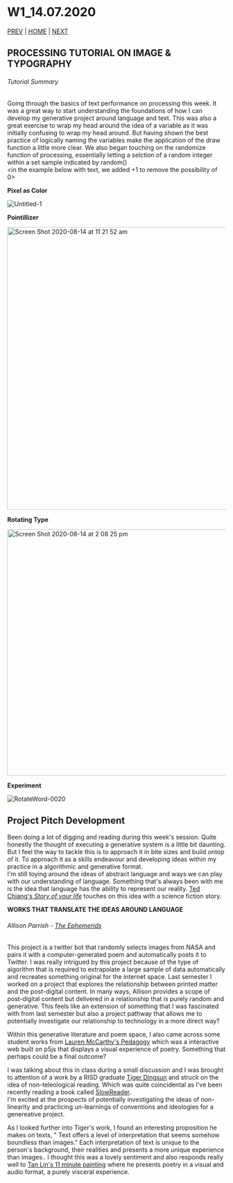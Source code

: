 # W1_14.07.2020

[PREV](https://mikewlam.github.io/S2A/WK03) | [HOME](https://mikewlam.github.io/S2A) | [NEXT](https://mikewlam.github.io/S2A/WK05)

## PROCESSING TUTORIAL ON IMAGE & TYPOGRAPHY

###### Tutorial Summary

Going through the basics of text performance on processing this week. It was a great way to start understanding the foundations of how I can develop my generative project around language and text. This was also a great exercise to wrap my head around the idea of a variable as it was initially confusing to wrap my head around. But having shown the best practice of logically naming the variables make the application of the draw function a little more clear. We also began touching on the randomize function of processing, essentially letting a selction of a random integer within a set sample indicated by random() </br><in the example below with text, we added +1 to remove the possibility of 0>


**Pixel as Color**

![Untitled-1](https://user-images.githubusercontent.com/68724434/92210721-9b0bb500-eed2-11ea-9cf6-339895cff2cf.gif)

**Pointillizer**

<img width="652" alt="Screen Shot 2020-08-14 at 11 21 52 am" src="https://user-images.githubusercontent.com/68724434/92199288-101ec080-eeba-11ea-9d11-21083920ac2e.png">

**Rotating Type**

<img width="568" alt="Screen Shot 2020-08-14 at 2 08 25 pm" src="https://user-images.githubusercontent.com/68724434/91582770-9bb4c080-e993-11ea-8f28-8ed6ebcaed7b.png">

**Experiment**

![RotateWord-0020](https://user-images.githubusercontent.com/68724434/93013084-8ae98900-f5e8-11ea-967a-2711e596084f.gif)

## Project Pitch Development

Been doing a lot of digging and reading during this week's session. Quite honestly the thought of executing a generative system is a little bit daunting. But I feel the way to tackle this is to approach it in bite sizes and build ontop of it. To approach it as a skills endeavour and developing ideas within my practice in a algorithmic and generative format. </br> I'm still toying around the ideas of abstract language and ways we can play with our understanding of language. Something that's always been with me is the idea that language has the ability to represent our reality. [Ted Chiang's *Story of your life*](https://en.wikipedia.org/wiki/Story_of_Your_Life) touches on this idea with a science fiction story.

**WORKS THAT TRANSLATE THE IDEAS AROUND LANGUAGE**

###### Allison Parrish - [The Ephemerids](https://twitter.com/the_ephemerides)

This project is a twitter bot that randomly selects images from NASA and pairs it with a computer-generated poem and automatically posts it to Twitter. I was really intrigued by this project because of the type of algorithm that is required to extrapolate a large sample of data automatically and recreates something original for the internet space. Last semester I worked on a project that explores the relationship between printed matter and the post-digital content. In many ways, Allison provides a scope of post-digital content but delivered in a relationship that is purely random and generative. This feels like an extension of something that I was fascinated with from last semester but also a project pathway that allows me to potentially investigate our relationship to technology in a more direct way?

Within this generative literature and poem space, I also came across some student works from [Lauren McCarthy's Pedagogy](https://gallery.dma.ucla.edu/filter/159A_2018/rosalindjchang/I-m-Fine) which was a interactive web built on p5js that displays a visual experience of poetry. Something that perhaps could be a final outcome?

I was talking about this in class during a small discussion and I was brought to attention of a work by a RISD graduate [Tiger Dingsun](https://tdingsun.github.io/reading-machines/) and struck on the idea of non-teleological reading. Which was quite coincidental as I've been recently reading a book called [SlowReader](https://user-images.githubusercontent.com/68724434/93014927-71503d80-f5f8-11ea-91d6-9cb9db716d88.jpg).</br> I'm excited at the prospects of potentially investigating the ideas of non-linearity and practicing un-learnings of conventions and ideologies for a genereative project.

As I looked further into Tiger's work, I found an interesting proposition he makes on texts, " Text offers a level of interpretation that seems somehow boundless than images." Each interpretation of text is unique to the person's background, their realities and presents a more unique experience than images.. I thought this was a lovely sentiment and also responds really well to [Tan Lin's 11 minute painting](https://www.youtube.com/watch?v=b6Y5BLlzNZk) where he presents poetry in a visual and audio format, a purely visceral experience.
